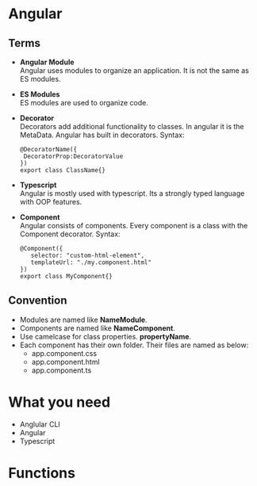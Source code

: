 # Angular  

## Terms  
* **Angular Module**    
  Angular uses modules to organize an application. It is not the same as ES modules.  
  
* **ES Modules**  
  ES modules are used to organize code.  
  
* **Decorator**  
  Decorators add additional functionality to classes. In angular it is the MetaData. Angular has built in decorators. Syntax:  
   ```
   @DecoratorName({  
    DecoratorProp:DecoratorValue  
   })  
   export class ClassName{}
   ```  
   
* **Typescript**  
  Angular is mostly used with typescript. Its a strongly typed language with OOP features.  
  
* **Component**  
  Angular consists of components. Every component is a class with the Component decorator. Syntax:  
   ```
   @Component({  
      selector: "custom-html-element",  
      templateUrl: "./my.component.html"  
   })  
   export class MyComponent{}
   ```
   
## Convention  
* Modules are named like **NameModule**.  
* Components are named like **NameComponent**.  
* Use camelcase for class properties. **propertyName**.  
* Each component has their own folder. Their files are named as below:    
  * app.component.css  
  * app.component.html  
  * app.component.ts  

# What you need  
 * Anglular CLI  
 * Angular  
 * Typescript  


# Functions  

    

